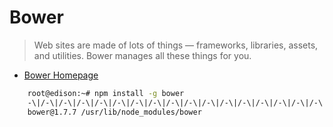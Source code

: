 Bower
==

> Web sites are made of lots of things — frameworks, libraries, assets, and utilities. Bower manages all these things for you.

- [Bower Homepage](http://bower.io/)

```sh
    root@edison:~# npm install -g bower
    -\|/-\|/-\|/-\|/-\|/-\|/-\|/-\|/-\|/-\|/-\|/-\|/-\|/-\|/-\|/-\|/-\|/-\|/-\|/-\|/-\|/-\|/usr/bin/bower -> /usr/lib/node_mor
    bower@1.7.7 /usr/lib/node_modules/bower
```